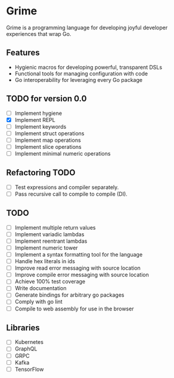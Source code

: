 # Grime

Grime is a programming language for developing joyful developer experiences that wrap Go.

## Features

* Hygienic macros for developing powerful, transparent DSLs
* Functional tools for managing configuration with code
* Go interoperability for leveraging every Go package

## TODO for version 0.0

* [ ] Implement hygiene
* [x] Implement REPL
* [ ] Implement keywords
* [ ] Implement struct operations
* [ ] Implement map operations
* [ ] Implement slice operations
* [ ] Implement minimal numeric operations

## Refactoring TODO

* [ ] Test expressions and compiler separately.
* [ ] Pass recursive call to compile to compile (DI).

## TODO

* [ ] Implement multiple return values
* [ ] Implement variadic lambdas
* [ ] Implement reentrant lambdas
* [ ] Implement numeric tower
* [ ] Implement a syntax formatting tool for the language
* [ ] Handle hex literals in ids
* [ ] Improve read error messaging with source location
* [ ] Improve compile error messaging with source location
* [ ] Achieve 100% test coverage
* [ ] Write documentation
* [ ] Generate bindings for arbitrary go packages
* [ ] Comply with go lint
* [ ] Compile to web assembly for use in the browser

## Libraries

* [ ] Kubernetes
* [ ] GraphQL
* [ ] GRPC
* [ ] Kafka
* [ ] TensorFlow